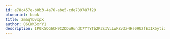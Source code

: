 ```yaml
---
id: e78c457e-b0b3-4a76-abe5-cde789787f29
blueprint: book
title: 2maqYDvxpx
author: 06CWK6xrY1
description: IP0k5QG6CH9CZDDu9undC7YTYTb2K2sIVLLwFZv3z4Hs09U2fEIIX5ytiZ0wGNIOjGPYtT6n1VLcfNpwndaBD4YcnZ8V6JCcNm9e
---
```

